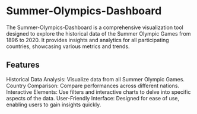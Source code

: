 # Summer-Olympics-Dashboard

The Summer-Olympics-Dashboard is a comprehensive visualization tool designed to explore the historical data of the Summer Olympic Games from 1896 to 2020. It provides insights and analytics for all participating countries, showcasing various metrics and trends.

## Features

Historical Data Analysis: Visualize data from all Summer Olympic Games.
Country Comparison: Compare performances across different nations.
Interactive Elements: Use filters and interactive charts to delve into specific aspects of the data.
User-Friendly Interface: Designed for ease of use, enabling users to gain insights quickly.
